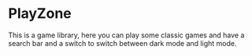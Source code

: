 # PlayZone
This is a game library, here you can play some classic games and have a search bar and a switch to switch between dark mode and light mode.
